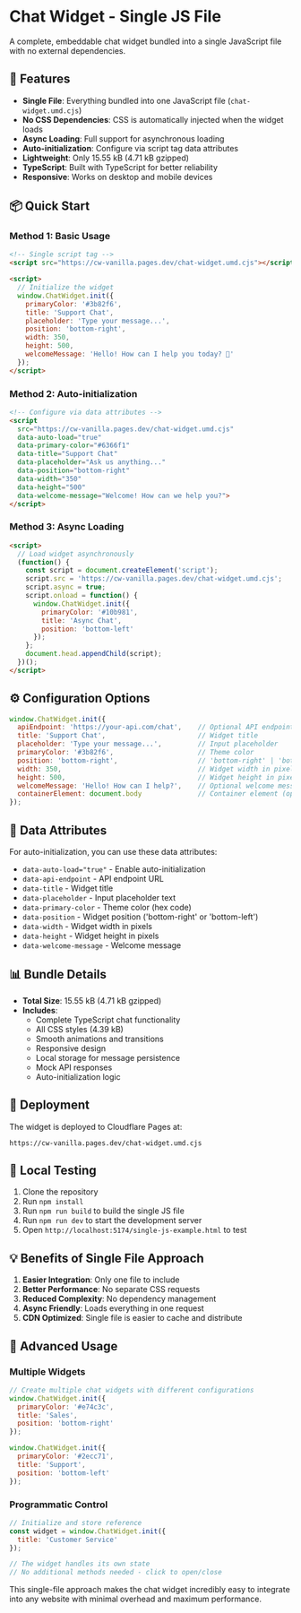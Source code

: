 # Chat Widget - Single JS File

A complete, embeddable chat widget bundled into a single JavaScript file with no external dependencies.

## 🎯 Features

- **Single File**: Everything bundled into one JavaScript file (`chat-widget.umd.cjs`)
- **No CSS Dependencies**: CSS is automatically injected when the widget loads
- **Async Loading**: Full support for asynchronous loading
- **Auto-initialization**: Configure via script tag data attributes
- **Lightweight**: Only 15.55 kB (4.71 kB gzipped)
- **TypeScript**: Built with TypeScript for better reliability
- **Responsive**: Works on desktop and mobile devices

## 📦 Quick Start

### Method 1: Basic Usage
```html
<!-- Single script tag -->
<script src="https://cw-vanilla.pages.dev/chat-widget.umd.cjs"></script>

<script>
  // Initialize the widget
  window.ChatWidget.init({
    primaryColor: '#3b82f6',
    title: 'Support Chat',
    placeholder: 'Type your message...',
    position: 'bottom-right',
    width: 350,
    height: 500,
    welcomeMessage: 'Hello! How can I help you today? 👋'
  });
</script>
```

### Method 2: Auto-initialization
```html
<!-- Configure via data attributes -->
<script 
  src="https://cw-vanilla.pages.dev/chat-widget.umd.cjs" 
  data-auto-load="true"
  data-primary-color="#6366f1"
  data-title="Support Chat"
  data-placeholder="Ask us anything..."
  data-position="bottom-right"
  data-width="350"
  data-height="500"
  data-welcome-message="Welcome! How can we help you?">
</script>
```

### Method 3: Async Loading
```html
<script>
  // Load widget asynchronously
  (function() {
    const script = document.createElement('script');
    script.src = 'https://cw-vanilla.pages.dev/chat-widget.umd.cjs';
    script.async = true;
    script.onload = function() {
      window.ChatWidget.init({
        primaryColor: '#10b981',
        title: 'Async Chat',
        position: 'bottom-left'
      });
    };
    document.head.appendChild(script);
  })();
</script>
```

## ⚙️ Configuration Options

```javascript
window.ChatWidget.init({
  apiEndpoint: 'https://your-api.com/chat',    // Optional API endpoint
  title: 'Support Chat',                       // Widget title
  placeholder: 'Type your message...',         // Input placeholder
  primaryColor: '#3b82f6',                     // Theme color
  position: 'bottom-right',                    // 'bottom-right' | 'bottom-left'
  width: 350,                                  // Widget width in pixels
  height: 500,                                 // Widget height in pixels
  welcomeMessage: 'Hello! How can I help?',    // Optional welcome message
  containerElement: document.body              // Container element (optional)
});
```

## 🔧 Data Attributes

For auto-initialization, you can use these data attributes:

- `data-auto-load="true"` - Enable auto-initialization
- `data-api-endpoint` - API endpoint URL
- `data-title` - Widget title
- `data-placeholder` - Input placeholder text
- `data-primary-color` - Theme color (hex code)
- `data-position` - Widget position ('bottom-right' or 'bottom-left')
- `data-width` - Widget width in pixels
- `data-height` - Widget height in pixels
- `data-welcome-message` - Welcome message

## 📊 Bundle Details

- **Total Size**: 15.55 kB (4.71 kB gzipped)
- **Includes**: 
  - Complete TypeScript chat functionality
  - All CSS styles (4.39 kB)
  - Smooth animations and transitions
  - Responsive design
  - Local storage for message persistence
  - Mock API responses
  - Auto-initialization logic

## 🚀 Deployment

The widget is deployed to Cloudflare Pages at:
```
https://cw-vanilla.pages.dev/chat-widget.umd.cjs
```

## 🧪 Local Testing

1. Clone the repository
2. Run `npm install`
3. Run `npm run build` to build the single JS file
4. Run `npm run dev` to start the development server
5. Open `http://localhost:5174/single-js-example.html` to test

## 💡 Benefits of Single File Approach

1. **Easier Integration**: Only one file to include
2. **Better Performance**: No separate CSS requests
3. **Reduced Complexity**: No dependency management
4. **Async Friendly**: Loads everything in one request
5. **CDN Optimized**: Single file is easier to cache and distribute

## 🌟 Advanced Usage

### Multiple Widgets
```javascript
// Create multiple chat widgets with different configurations
window.ChatWidget.init({
  primaryColor: '#e74c3c',
  title: 'Sales',
  position: 'bottom-right'
});

window.ChatWidget.init({
  primaryColor: '#2ecc71',
  title: 'Support',
  position: 'bottom-left'
});
```

### Programmatic Control
```javascript
// Initialize and store reference
const widget = window.ChatWidget.init({
  title: 'Customer Service'
});

// The widget handles its own state
// No additional methods needed - click to open/close
```

This single-file approach makes the chat widget incredibly easy to integrate into any website with minimal overhead and maximum performance.